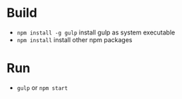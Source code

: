 # Build

* `npm install -g gulp` install gulp as system executable
* `npm install` install other npm packages

# Run

* `gulp` or `npm start`


